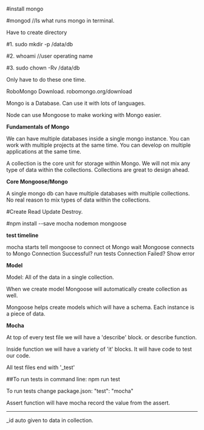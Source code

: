 #install mongo

#mongod //Is what runs mongo in terminal. 

Have to create directory

#1. sudo mkdir -p /data/db

#2. whoami //user operating name

#3. sudo chown -Rv <username> /data/db

Only have to do these one time. 

RoboMongo Download. robomongo.org/download

Mongo is a Database. Can use it with lots of languages. 

Node can use Mongoose to make working with Mongo easier. 

**Fundamentals of Mongo**

We can have multiple databases inside a single mongo instance. You can work with multiple projects at the same time. You can develop on multiple applications at the same time. 

A collection is the core unit for storage within Mongo. We will not mix any type of data within the collections. Collections are great to design ahead. 

**Core Mongoose/Mongo**

A single mongo db can have multiple databases with multiple collections. No real reason to mix types of data within the collections. 

#Create Read Update Destroy. 

#npm install --save mocha nodemon mongoose

**test timeline**

mocha starts
tell mongoose to connect ot Mongo
wait
Mongoose connects to Mongo
Connection Successful? run tests
Connection Failed? Show error

**Model**

Model: All of the data in a single collection.

When we create model Mongoose will automatically create collection as well. 

Mongoose helps create models which will have a schema. Each instance is a piece of data. 

**Mocha**

At top of every test file we will have a 'describe' block. or describe function. 

Inside function we will have a variety of 'it' blocks. It will have code to test our code. 

All test files end with '_test' 

##To run tests in command line: npm run test

To run tests change package.json:  "test": "mocha"

Assert function will have mocha record the value from the assert. 


****

_id auto given to data in collection. 